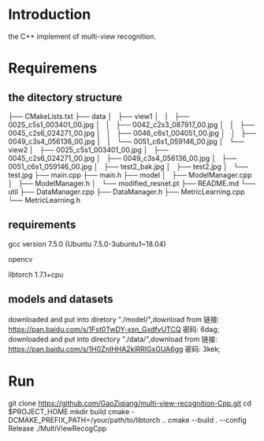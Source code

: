 # Introduction
the C++ implement of multi-view recognition.
# Requiremens
## the ditectory structure
├── CMakeLists.txt
├── data
│   ├── view1
│   │   ├── 0025_c5s1_003401_00.jpg
│   │   ├── 0042_c2s3_087917_00.jpg
│   │   ├── 0045_c2s6_024271_00.jpg
│   │   ├── 0046_c6s1_004051_00.jpg
│   │   ├── 0049_c3s4_056136_00.jpg
│   │   └── 0051_c6s1_059146_00.jpg
│   └── view2
│       ├── 0025_c5s1_003401_00.jpg
│       ├── 0045_c2s6_024271_00.jpg
│       ├── 0049_c3s4_056136_00.jpg
│       ├── 0051_c6s1_059146_00.jpg
│       ├── test2_bak.jpg
│       ├── test2.jpg
│       └── test.jpg
├── main.cpp
├── main.h
├── model
│   ├── ModelManager.cpp
│   ├── ModelManager.h
│   └── modified_resnet.pt
├── README.md
└── util
    ├── DataManager.cpp
    ├── DataManager.h
    ├── MetricLearning.cpp
    └── MetricLearning.h
## requirements
gcc version 7.5.0 (Ubuntu 7.5.0-3ubuntu1~18.04)

opencv

libtorch 1.7.1+cpu
## models and datasets
downloaded and put into diretory "./model/",download from 
链接: https://pan.baidu.com/s/1Fst0TwDY-xsn_GxdfyUTCQ  密码: 6dag;
downloaded and put into directory "./data/",download from 
链接: https://pan.baidu.com/s/1H0ZnIHHA2klRRlGxGUA6gg  密码: 3kek;
# Run
git clone https://github.com/GaoZiqiang/multi-view-recognition-Cpp.git
cd $PROJECT_HOME
mkdir build
cmake -DCMAKE_PREFIX_PATH=/your/path/to/libtorch ..
cmake --build . --config Release
./MultiViewRecogCpp

